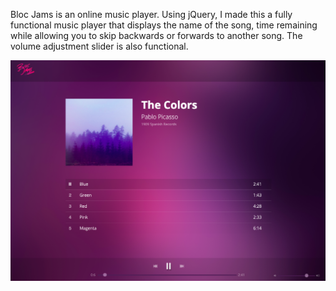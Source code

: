 Bloc Jams is an online music player. Using jQuery, I made this a fully functional music player that displays the name of the song, time remaining while allowing you to skip backwards or forwards to another song. The volume adjustment slider is also functional.

![Image of Bloc James](https://github.com/debiluanne/bloc-jams-jquery/blob/master/assets/images/bloc-jams.png)
